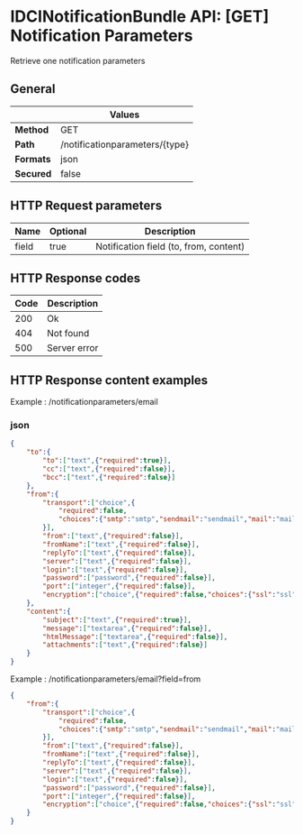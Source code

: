 IDCINotificationBundle API: [GET] Notification Parameters
==========================================================

Retrieve one notification parameters

## General
|             | Values
|-------------|-------
| **Method**  | GET
| **Path**    | /notificationparameters/{type}
| **Formats** | json
| **Secured** | false

## HTTP Request parameters
| Name     | Optional | Description
|----------|----------|------------
| field    | true     | Notification field (to, from, content)

## HTTP Response codes
| Code | Description
|------|------------
| 200  | Ok
| 404  | Not found
| 500  | Server error

## HTTP Response content examples
Example : /notificationparameters/email
### json
```json
{
    "to":{
        "to":["text",{"required":true}],
        "cc":["text",{"required":false}],
        "bcc":["text",{"required":false}]
    },
    "from":{
        "transport":["choice",{
            "required":false,
            "choices":{"smtp":"smtp","sendmail":"sendmail","mail":"mail"}
        }],
        "from":["text",{"required":false}],
        "fromName":["text",{"required":false}],
        "replyTo":["text",{"required":false}],
        "server":["text",{"required":false}],
        "login":["text",{"required":false}],
        "password":["password",{"required":false}],
        "port":["integer",{"required":false}],
        "encryption":["choice",{"required":false,"choices":{"ssl":"ssl","tls":"tls"}}]
    },
    "content":{
        "subject":["text",{"required":true}],
        "message":["textarea",{"required":false}],
        "htmlMessage":["textarea",{"required":false}],
        "attachments":["text",{"required":false}]
    }
}
```

Example : /notificationparameters/email?field=from
```json
{
    "from":{
        "transport":["choice",{
            "required":false,
            "choices":{"smtp":"smtp","sendmail":"sendmail","mail":"mail"}
        }],
        "from":["text",{"required":false}],
        "fromName":["text",{"required":false}],
        "replyTo":["text",{"required":false}],
        "server":["text",{"required":false}],
        "login":["text",{"required":false}],
        "password":["password",{"required":false}],
        "port":["integer",{"required":false}],
        "encryption":["choice",{"required":false,"choices":{"ssl":"ssl","tls":"tls"}}]
    }
}
```